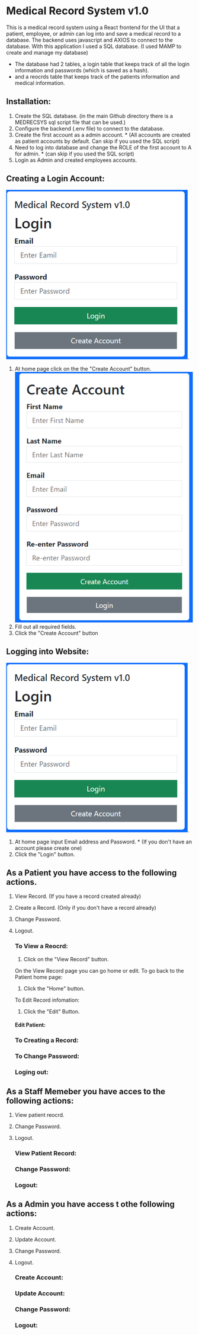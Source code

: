 # Medical Record System v1.0

This is a medical record system using a React frontend for the UI that a patient, employee, or admin can log into and save a medical record to a database.
The backend uses javascript and AXIOS to connect to the database.
With this application I used a SQL database. (I used MAMP to create and manage my database)
  - The database had 2 tables, a login table that keeps track of all the login information and passwords (which is saved as a hash).
  - and a reocrds table that keeps track of the patients information and medical information.

## Installation:
  1. Create the SQL database. (in the main Github directory there is a MEDRECSYS sql script file that can be used.)
  2. Configure the backend (.env file) to connect to the database. 
  3. Create the first account as a admin account. * (All accounts are created as patient accounts by default. Can skip if you used the SQL script)
  4. Need to log into database and change the ROLE of the first account to A for admin. * (can skip if you used the SQL script)
  5. Login as Admin and created employees accounts.



## Creating a Login Account:
![Login](screenshots/login.png).
 1. At home page click on the the "Create Account" button.
![CreateAccount](screenshots/create_account.png)
 2. Fill out all required fields.
 3. Click the "Create Account" button

## Logging into Website:
![Login](screenshots/login.png).
  1. At home page input Email address and Password. * (If you don't have an account please create one)
  2. Click the "Login" button.


## As a Patient you have access to the following actions.
1. View Record. (If you have a record created already)
2. Create a Record. (Only if you don't have a record already)
3. Change Password.
4. Logout.

   ### To View a Reocrd:
     1. Click on the "View Record" button.
  
    On the View Record page you can go home or edit.
     To go back to the Patient home page:
     1. Click the "Home" button.
      
      To Edit Record infomation:
     1. Click the "Edit" Button.

   #### Edit Patient:

    ### To Creating a Record:

    ### To Change Password:

    ### Loging out:


## As a Staff Memeber you have acces to the following actions:
1. View patient reocrd.
2. Change Password.
3. Logout.
   
   ### View Patient Record:

   ### Change Password:

   ### Logout:


## As a Admin you have access t othe following actions:
1. Create Account.
2. Update Account.
3. Change Password.
4. Logout.

   ### Create Account:

   ### Update Account:

   ### Change Password:

   ### Logout:

